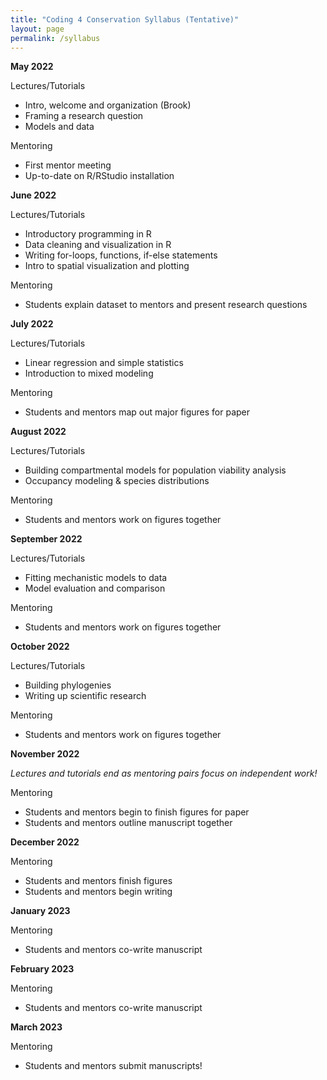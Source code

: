 ```yaml
---
title: "Coding 4 Conservation Syllabus (Tentative)"
layout: page
permalink: /syllabus
---
```

**May 2022**

Lectures/Tutorials
* Intro, welcome and organization (Brook)
* Framing a research question
* Models and data

Mentoring
* First mentor meeting
* Up-to-date on R/RStudio installation

**June 2022**

Lectures/Tutorials
* Introductory programming in R
* Data cleaning and visualization in R  
* Writing for-loops, functions, if-else statements
* Intro to spatial visualization and plotting 

Mentoring
* Students explain dataset to mentors and present research questions

**July 2022**

Lectures/Tutorials
* Linear regression and simple statistics 
* Introduction to mixed modeling 

Mentoring
* Students and mentors map out major figures for paper

**August 2022**

Lectures/Tutorials
* Building compartmental models for population viability analysis 
* Occupancy modeling & species distributions 

Mentoring
* Students and mentors work on figures together


**September 2022**

Lectures/Tutorials
* Fitting mechanistic models to data 
* Model evaluation and comparison 

Mentoring
* Students and mentors work on figures together

**October 2022**

Lectures/Tutorials
* Building phylogenies
* Writing up scientific research 

Mentoring
* Students and mentors work on figures together

**November 2022**

*Lectures and tutorials end as mentoring pairs focus on independent work!*

Mentoring
* Students and mentors begin to finish figures for paper
* Students and mentors outline manuscript together

**December 2022**

Mentoring
* Students and mentors finish figures 
* Students and mentors begin writing

**January 2023**

Mentoring
* Students and mentors co-write manuscript

**February 2023**

Mentoring
* Students and mentors co-write manuscript

**March 2023**

Mentoring
* Students and mentors submit manuscripts!
